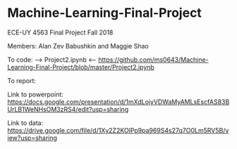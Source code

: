 # Machine-Learning-Final-Project
ECE-UY 4563 Final Project Fall 2018

Members: Alan Zev Babushkin and Maggie Shao 

To code: --> Project2.ipynb <-- https://github.com/ms0643/Machine-Learning-Final-Project/blob/master/Project2.ipynb

To report: 

Link to powerpoint: https://docs.google.com/presentation/d/1mXdLojyVDWaMyAMLsEscfAS83BUrLB1WeNHsOM3zRS4/edit?usp=sharing

Link to data: https://drive.google.com/file/d/1Xy2Z2KOlPp9pa969S4s27q7O0Lm5RV5B/view?usp=sharing

